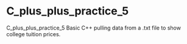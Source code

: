 # C_plus_plus_practice_5
C_plus_plus_practice_5
Basic C++ pulling data from a .txt file to show college tuition prices.
